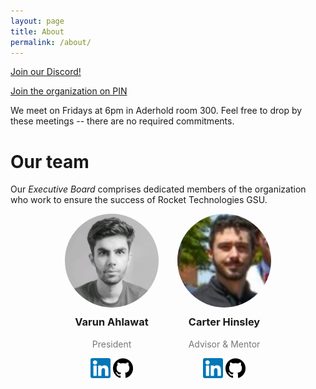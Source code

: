 ```yaml
---
layout: page
title: About
permalink: /about/
---
```


[Join our Discord!](https://discord.gg/bQRxApcucn)

[Join the organization on PIN](https://pin.gsu.edu/organization/rocket_tech)

We meet on Fridays at 6pm in Aderhold room 300.
Feel free to drop by these meetings -- there are no required commitments.

# Our team

Our *Executive Board* comprises dedicated members of the organization who work to ensure the success of Rocket Technologies GSU.

<style>
    .team-container {
        display: flex;
        justify-content: center;
        gap: 30px;
    }
    .team-member {
        text-align: center;
    }
    .team-member img.headshot {
        width: 150px;
        height: 150px;
        border-radius: 50%;
        object-fit: cover;
    }
    .team-member img.social {
        width: 32px;
        height: 32px;
    }
    .team-member h3 {
        margin-top: 10px;
    }
    .team-member p {
        margin-top: 5px;
        color: #777;
    }
    .team-member a {
        color: #333;
        text-decoration: none;
    }
</style>

<div class="team-container">
    <div class="team-member">
        <img class="headshot" src="/assets/pages/about/Varun Ahlawat.jpg" alt="Varun Ahlawat">
        <h3>Varun Ahlawat</h3>
        <p>President</p>
        <a href="https://www.linkedin.com/in/varun-ahlawat/" target="_blank"><img class="social" src="/assets/pages/about/LinkedIn icon.png" alt="LinkedIn"></a>
        <a href="https://github.com/yup-VARUN" target="_blank"><img class="social" src="/assets/pages/about/GitHub icon.png" alt="GitHub"></a>
    </div>
    <div class="team-member">
        <img class="headshot" src="/assets/pages/about/Carter Hinsley.jpg" alt="Carter Hinsley">
        <h3>Carter Hinsley</h3>
        <p>Advisor &amp; Mentor</p>
        <a href="https://www.linkedin.com/in/carter-hinsley-68a49216a/" target="_blank"><img class="social" src="/assets/pages/about/LinkedIn icon.png" alt="LinkedIn"></a>
        <a href="https://github.com/hinsley" target="_blank"><img class="social" src="/assets/pages/about/GitHub icon.png" alt="GitHub"></a>
    </div>
</div>